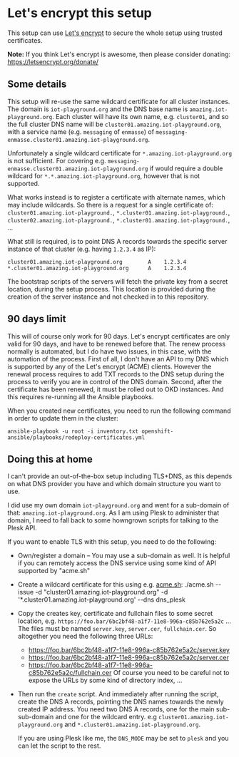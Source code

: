 # Let's encrypt this setup

This setup can use [Let's encrypt](https://letsencrypt.org/) to secure the
whole setup using trusted certificates.

**Note:** If you think Let's encrypt is awesome, then please consider donating:
          https://letsencrypt.org/donate/

## Some details

This setup will re-use the same wildcard certificate for all cluster instances.
The domain is `iot-playground.org` and the DNS base name is `amazing.iot-playground.org`.
Each cluster will have its own name, e.g. `cluster01`, and so the full cluster
DNS name will be `cluster01.amazing.iot-playground.org`, with a service name
(e.g. `messaging` of `enmasse`) of `messaging-enmasse.cluster01.amazing.iot-playground.org`.

Unfortunately a single wildcard certificate for `*.amazing.iot-playground.org`
is not sufficient. For covering e.g. `messaging-enmasse.cluster01.amazing.iot-playground.org`
if would require a double wildcard for `*.*.amazing.iot-playground.org`,
however that is not supported.

What works instead is to register a certificate with alternate names, which may
include wildcards. So there is a request for a single certificate of:
`cluster01.amazing.iot-playground.`, `*.cluster01.amazing.iot-playground.`,
`cluster02.amazing.iot-playground.`, `*.cluster01.amazing.iot-playground.`, …

What still is required, is to point DNS A records towards the
specific server instance of that cluster (e.g. having `1.2.3.4` as IP):

    cluster01.amazing.iot-playground.org        A    1.2.3.4
    *.cluster01.amazing.iot-playground.org      A    1.2.3.4

The bootstrap scripts of the servers will fetch the private key from a secret
location, during the setup process. This location is provided during the
creation of the server instance and not checked in to this repository.

## 90 days limit

This will of course only work for 90 days. Let's encrypt certificates are only
valid for 90 days, and have to be renewed before that. The renew process
normally is automated, but I do have two issues, in this case, with the
automation of the process. First of all, I don't have an API to my DNS which is
supported by any of the Let's encrypt (ACME) clients. However the renewal
process requires to add TXT records to the DNS setup during the process to
verify you are in control of the DNS domain. Second, after the certificate has
been renewed, it must be rolled out to OKD instances. And this requires
re-running all the Ansible playbooks.

When you created new certificates, you need to run the following command in
order to update them in the cluster:

    ansible-playbook -u root -i inventory.txt openshift-ansible/playbooks/redeploy-certificates.yml

## Doing this at home

I can't provide an out-of-the-box setup including TLS+DNS, as this depends
on what DNS provider you have and which domain structure you want to use.

I did use my own domain `iot-playground.org` and went for a sub-domain of
that: `amazing.iot-playground.org`. As I am using Plesk to administer that
domain, I need to fall back to some howngrown scripts for talking to the
Plesk API.

If you want to enable TLS with this setup, you need to do the following:

* Own/register a domain – You may use a sub-domain as well. It is helpful if
  you can remotely access the DNS service using some kind of API supported
  by "acme.sh"
* Create a wildcard certificate for this using e.g. [acme.sh](https://github.com/Neilpang/acme.sh):
      ./acme.sh --issue -d "cluster01.amazing.iot-playground.org" -d '*.cluster01.amazing.iot-playground.org' --dns dns_plesk
* Copy the creates key, certificate and fullchain files to some secret location,
  e.g. `https://foo.bar/6bc2bf48-a1f7-11e8-996a-c85b762e5a2c` ... The files must
  be named `server.key`, `server.cer`, `fullchain.cer`. So altogether you
  need the following three URLs:
    * https://foo.bar/6bc2bf48-a1f7-11e8-996a-c85b762e5a2c/server.key
    * https://foo.bar/6bc2bf48-a1f7-11e8-996a-c85b762e5a2c/server.cer
    * https://foo.bar/6bc2bf48-a1f7-11e8-996a-c85b762e5a2c/fullchain.cer
  Of course you need to be careful not to expose the URLs by some kind of
  directory index, …
* Then run the `create` script. And immediately after running the script,
  create the DNS A records, pointing the DNS names towards the newly created IP
  address. You need two DNS A records, one for the main sub-sub-domain and one
  for the wildcard entry. e.g `cluster01.amazing.iot-playground.org` and
  `*.cluster01.amazing.iot-playground.org`.
  
  If you are using Plesk like me, the `DNS_MODE` may be set to `plesk` and
  you can let the script to the rest.
